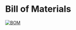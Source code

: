# Bill of Materials

[![BOM](BOM.png)](https://docs.google.com/spreadsheets/u/1/d/e/2PACX-1vTJ114HSzWj755gSJhQNxH72wpSfopIk8WvLhpGuK7Zs31wwc15y4COpiE63qO-MSPT1LBqmaC8dcRV/pubhtml?gid=0&amp;single=true&amp;widget=true&amp;headers=false)
